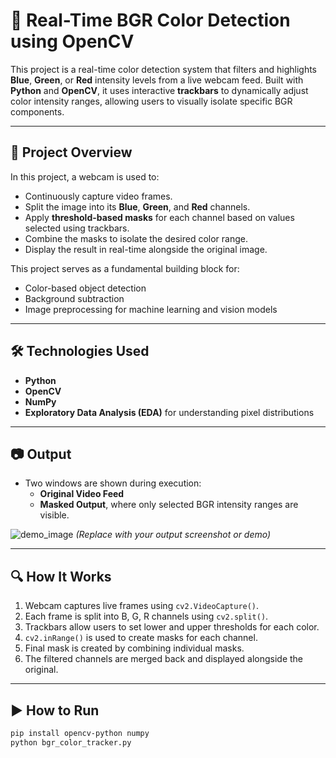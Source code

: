 # 🎥 Real-Time BGR Color Detection using OpenCV

This project is a real-time color detection system that filters and highlights **Blue**, **Green**, or **Red** intensity levels from a live webcam feed. Built with **Python** and **OpenCV**, it uses interactive **trackbars** to dynamically adjust color intensity ranges, allowing users to visually isolate specific BGR components.

---

## 📌 Project Overview

In this project, a webcam is used to:
- Continuously capture video frames.
- Split the image into its **Blue**, **Green**, and **Red** channels.
- Apply **threshold-based masks** for each channel based on values selected using trackbars.
- Combine the masks to isolate the desired color range.
- Display the result in real-time alongside the original image.

This project serves as a fundamental building block for:
- Color-based object detection
- Background subtraction
- Image preprocessing for machine learning and vision models

---

## 🛠️ Technologies Used

- **Python**
- **OpenCV**
- **NumPy**
- **Exploratory Data Analysis (EDA)** for understanding pixel distributions

---

## 📷 Output

- Two windows are shown during execution:
  - **Original Video Feed**
  - **Masked Output**, where only selected BGR intensity ranges are visible.

![demo_image](path_to_your_demo_image_or_gif.gif) *(Replace with your output screenshot or demo)*

---

## 🔍 How It Works

1. Webcam captures live frames using `cv2.VideoCapture()`.
2. Each frame is split into B, G, R channels using `cv2.split()`.
3. Trackbars allow users to set lower and upper thresholds for each color.
4. `cv2.inRange()` is used to create masks for each channel.
5. Final mask is created by combining individual masks.
6. The filtered channels are merged back and displayed alongside the original.

---

## ▶️ How to Run

```bash
pip install opencv-python numpy
python bgr_color_tracker.py



